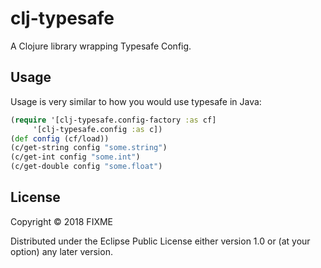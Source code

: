 # clj-typesafe

A Clojure library wrapping Typesafe Config.

## Usage

Usage is very similar to how you would use typesafe in Java:
```clojure
(require '[clj-typesafe.config-factory :as cf]
	 '[clj-typesafe.config :as c])
(def config (cf/load))
(c/get-string config "some.string")
(c/get-int config "some.int")
(c/get-double config "some.float")
```

## License

Copyright © 2018 FIXME

Distributed under the Eclipse Public License either version 1.0 or (at
your option) any later version.

